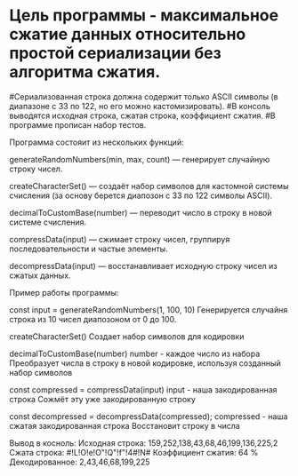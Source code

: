 Цель программы - максимальное сжатие данных относительно простой сериализации без алгоритма сжатия.
================
#Сериализованная строка должна содержит только ASCII символы (в диапазоне с 33 по 122, но его можно кастомизировать).
#В консоль выводятся исходная строка, сжатая строка, коэффициент сжатия.
#В программе прописан набор тестов.

Программа состояит из нескольких функций:

generateRandomNumbers(min, max, count) — генерирует случайную строку чисел.

createCharacterSet() — создаёт набор символов для кастомной системы счисления (за основу берется диапозон с 33 по 122 символы ASCII).

decimalToCustomBase(number) — переводит число в строку в новой системе счисления.

compressData(input) — сжимает строку чисел, группируя последовательности и частые элементы.

decompressData(input) — восстанавливает исходную строку чисел из сжатых данных.

Пример работы программы:

const input = generateRandomNumbers(1, 100, 10)
Генерируется случайня строка из 10 чисел диапозоном от 0 до 100.

createCharacterSet()
Создает набор символов для кодировки

decimalToCustomBase(number)
number - каждое число из набора
Преобразует числа в строку в новой кодировке, используя созданный набор символов

const compressed = compressData(input)
input - наша закодированная строка
Сожмёт эту уже закодированную строку

const decompressed = decompressData(compressed);
compressed - наша сжатая закодированная строка
Восстановит строку в числа

Вывод в косноль:
Исходная строка:
159,252,138,43,68,46,199,136,225,2
Сжата строка:
#!L!O!e!O"!Q"!f"!4#!N#
Коэффициент сжатия: 64 %
Декодированное: 2,43,46,68,199,225
